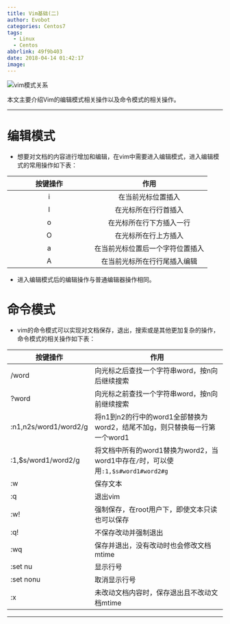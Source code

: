 ```yaml
---
title: Vim基础(二)
author: Evobot
categories: Centos7
tags:
  - Linux
  - Centos
abbrlink: 49f9b403
date: 2018-04-14 01:42:17
image:
---
```




![vim模式关系](http://p5qynomrl.bkt.clouddn.com/15236446713184315ls9p.png?imageslim)

本文主要介绍Vim的编辑模式相关操作以及命令模式的相关操作。

<!--more-->

---



# 编辑模式

- 想要对文档的内容进行增加和编辑，在vim中需要进入编辑模式，进入编辑模式的常用操作如下表：


<style>
table th:first-of-type {
    width: 180px;
}
table th {
    text-align: center;
}
</style>


| 按键操作 |        作用        |
| :--: | :--------------: |
|  i   |    在当前光标位置插入     |
|  I   |    在光标所在行行首插入    |
|  o   |   在光标所在行下方插入一行   |
|  O   |    在光标所在行上方插入    |
|  a   | 在当前光标位置后一个字符位置插入 |
|  A   |  在当前光标所在行行尾插入编辑  |

- 进入编辑模式后的编辑操作与普通编辑器操作相同。

# 命令模式

- vim的命令模式可以实现对文档保存，退出，搜索或是其他更加复杂的操作，命令模式的相关操作如下表：

<style>
table th:first-of-type {
    width: 180px;
}
table th {
    text-align: center;
}
</style>

| 按键操作                  | 作用                                       |
| -------------------- | --------------------------------------- |
| /word                 | 向光标之后查找一个字符串word，按n向后继续搜索                |
| ?word                 | 向光标之前查找一个字符串word，按n向前继续搜索                |
| :n1,n2s/word1/word2/g | 将n1到n2的行中的word1全部替换为word2，结尾不加g，则只替换每一行第一个word1 |
| :1,$s/word1/word2/g   | 将文档中所有的word1替换为word2，当word1中存在`/`时，可以使用`:1,$s#word1#word2#g` |
| :w                    | 保存文本                                     |
| :q                    | 退出vim                                    |
| :w!                   | 强制保存，在root用户下，即使文本只读也可以保存                |
| :q!                   | 不保存改动并强制退出                               |
| :wq                   | 保存并退出，没有改动时也会修改文档mtime                   |
| :set nu               | 显示行号                                     |
| :set nonu             | 取消显示行号                                   |
| :x                    | 未改动文档内容时，保存退出且不改动文档mtime                 |

---

